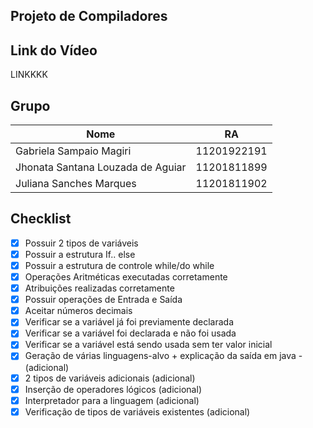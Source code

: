 ## Projeto de Compiladores

## Link do Vídeo
LINKKKK
## Grupo
<table> 
	<thead>
	<th>Nome</th>
	<th>RA</th>
	</thead>
	<tbody>
	<tr>
		<td>Gabriela Sampaio Magiri</td>
		<td>11201922191</td>
	</tr>
	<tr>
		<td>Jhonata Santana Louzada de Aguiar</td>
		<td>11201811899</td>
	</tr>
	<tr>
		<td>Juliana Sanches Marques</td>
		<td>11201811902</td>
	</tr>
	</tbody>
</table>
 
## Checklist
- [x] Possuir 2 tipos de variáveis  
- [x] Possuir a estrutura If.. else 
- [x] Possuir a estrutura de controle while/do while 
- [x] Operações Aritméticas executadas corretamente 
- [x] Atribuições realizadas corretamente
- [x] Possuir operações de Entrada e Saída
- [x] Aceitar números decimais
- [x] Verificar se a variável já foi previamente declarada
- [x] Verificar se a variável foi declarada e não foi usada
- [x] Verificar se a variável está sendo usada sem ter valor inicial
- [x] Geração de várias linguagens-alvo + explicação da saída em java - (adicional)
- [x] 2 tipos de variáveis adicionais (adicional)
- [x] Inserção de operadores lógicos (adicional)
- [x] Interpretador para a linguagem (adicional)
- [x] Verificação de tipos de variáveis existentes (adicional)
